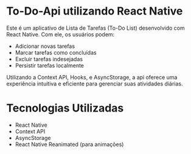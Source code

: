 # To-Do-Api utilizando React Native
Este é um aplicativo de Lista de Tarefas (To-Do List) desenvolvido com React Native. Com ele, os usuários podem:

- Adicionar novas tarefas
- Marcar tarefas como concluídas
- Excluir tarefas indesejadas
- Persistir tarefas localmente

Utilizando a Context API, Hooks, e AsyncStorage, a api oferece uma experiência intuitiva e eficiente para gerenciar suas atividades diárias.

# Tecnologias Utilizadas

- React Native
- Context API
- AsyncStorage
- React Native Reanimated (para animações)
